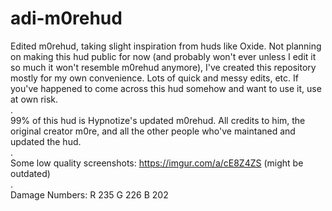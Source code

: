 # adi-m0rehud

Edited m0rehud, taking slight inspiration from huds like Oxide. Not planning on making this hud public for now (and probably won't ever unless I edit it so much it won't resemble m0rehud anymore), I've created this repository mostly for my own convenience.
Lots of quick and messy edits, etc. If you've happened to come across this hud somehow and want to use it, use at own risk.  
.  
99% of this hud is Hypnotize's updated m0rehud. All credits to him, the original creator m0re, and all the other people who've maintaned and updated the hud.  
.  
Some low quality screenshots: https://imgur.com/a/cE8Z4ZS (might be outdated)  
.  
Damage Numbers:
R 235
G 226
B 202

